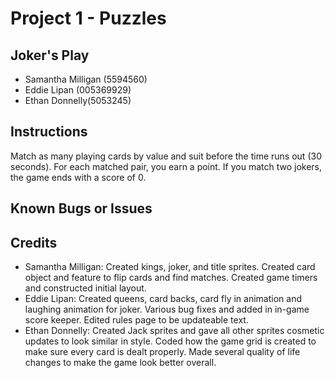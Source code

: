 #	Project	1 - Puzzles

##	Joker's Play

*	Samantha Milligan (5594560)
* Eddie Lipan (005369929)
* Ethan Donnelly(5053245)

##	Instructions
Match as many playing cards by value and suit before the time runs out (30 seconds). For each matched pair, you earn a point. If you match two jokers, the game ends with a score of 0.

##	Known	Bugs	or	Issues


##	Credits

*	Samantha Milligan: Created kings, joker, and title sprites. Created card object and feature to flip cards and find matches. Created game timers and constructed initial layout.
* Eddie Lipan: Created queens, card backs, card fly in animation and laughing animation for joker. Various bug fixes and added in in-game score keeper. Edited rules page to be updateable text.
* Ethan Donnelly: Created Jack sprites and gave all other sprites cosmetic updates to look similar in style. Coded how the game grid is created to make sure every card is dealt properly. Made several quality of life changes to make the game look better overall.

